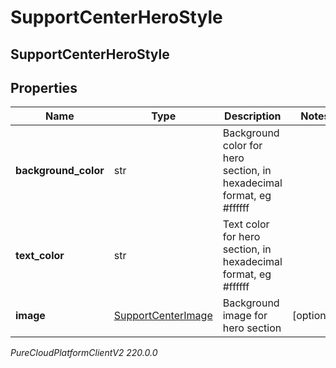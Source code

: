 # SupportCenterHeroStyle

## SupportCenterHeroStyle

## Properties

|Name | Type | Description | Notes|
|------------ | ------------- | ------------- | -------------|
| **background_color** | str | Background color for hero section, in hexadecimal format, eg #ffffff | |
| **text_color** | str | Text color for hero section, in hexadecimal format, eg #ffffff | |
| **image** | [SupportCenterImage](SupportCenterImage) | Background image for hero section | [optional] |



_PureCloudPlatformClientV2 220.0.0_

